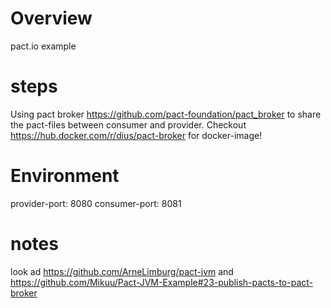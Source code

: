 # Overview
pact.io example

# steps
Using pact broker https://github.com/pact-foundation/pact_broker to share the pact-files between consumer and provider.
Checkout https://hub.docker.com/r/dius/pact-broker for docker-image!

# Environment
provider-port: 8080
consumer-port: 8081

# notes
look ad https://github.com/ArneLimburg/pact-jvm and https://github.com/Mikuu/Pact-JVM-Example#23-publish-pacts-to-pact-broker

